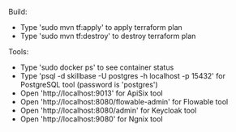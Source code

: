 
Build:

* Type 'sudo mvn tf:apply' to apply terraform plan
* Type 'sudo mvn tf:destroy' to destroy terraform plan

Tools:

* Type 'sudo docker ps' to see container status
* Type 'psql -d skillbase -U postgres -h localhost -p 15432' for PostgreSQL tool (password is 'postgres')
* Open 'http://localhost:9013' for ApiSix tool
* Open 'http://localhost:8080/flowable-admin' for Flowable tool
* Open 'http://localhost:8080/admin' for Keycloak tool
* Open 'http://localhost:9080' for Ngnix tool
